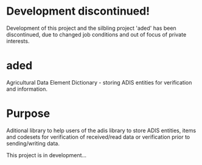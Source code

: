 # Development discontinued!

Development of this project and the silbling project 'aded' has been discontinued, due to changed job conditions and out of focus of private interests.

aded
====

Agricultural Data Element Dictionary - storing ADIS entities for verification and information.

Purpose
====

Aditional library to help users of the adis library to store ADIS entities, items and codesets for verification of
received/read data or verification prior to sending/writing data.

This project is in development...
